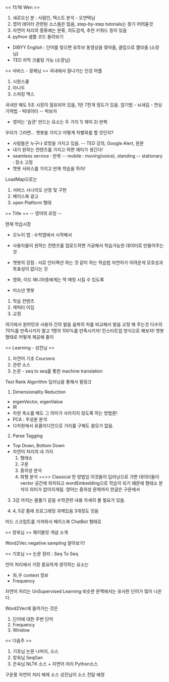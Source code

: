 << 11/16 Wen >>

1. 새로오신 분 : 사람인, 텍스트 분석 - 오연택님
2. 영어 데이터 관련된 소스들은 많음, step-by-step tutorials는 찾기 어려울것
3. 자연어 처리의 종류에는 분류, 의도검색, 추천 키워드 등이 있음
4. python 샘플 코드 돌려보기
- DIBYY English : 단어를 찾으면 유투브 동영상을 찾아줌, 클립으로 짤라줌 (소장님)
- TED 자막 크롤링 가능 (소장님)

<< 서비스 - 광재님 >>
국내에서 잘나가는 인강 어플
1. 시원스쿨
2. 아나두
3. 스피킹 맥스

국내만 해도 5조 시장이 점유되어 있음, 1만 7천개 정도가 있음.
암기법 - 뇌새김 - 연상기억법 - 빅데이터 -- 빅보카
- 영어는 '습관' 만드는 요소는 두 가지 1) 재미 2) 반복

우리가 그러면... 챗봇을 가지고 어떻게 차별화를 할 것인지?
- 사람들은 누구나 로망을 가지고 있음.
-- TED 강의, Google Alert, 원문
- 내가 원하는 컨텐츠를 가지고 하면 재미가 생긴다!
- seamless service : 반복
-- mobile : moving(voice), standing
-- stationary : 장소 고정
- 챗봇 서비스를 가지고 반복 학습을 하자!

LoadMap으로는
1. 서비스 시나리오 선정 및 구현
2. 페이스북 광고
3. open Platform 형태

== Title ==
-- 영어의 로망 --

현재 학습시장
- 오누이 앱 : 수학앱에서 시작해서
- 사용자들이 원하는 컨텐츠를 업로드하면 가공해서 학습가능한 데이터로 만들어주는 것
- 챗봇의 강점 : 서로 인터랙션 하는 것 같이 하는 학습법
자연어가 어려운게 모호성과 목표성이 없다는 것

- 영화, 미드 매니아층에게는 딱 매칭 시킬 수 있도록
- 미소년 챗봇

1. 학습 컨텐츠
2. 캐릭터 이입
3. 교정

여기에서 원어민과 사용자 간의 발음 음파의 차를 비교해서 발음 교정 해 주는것
다수의 70%를 만족시키지 말고 1명의 100%를 만족시키자!
린스타트업 방식으로 해보자!
챗봇형태로 어떻게 제공해 줄지

<< Learning - 성진님 >>
1. 자연어 기초 Coursera
2. 관련 소스
3. 논문 - seq to seq를 통한 machine translation

Text Rank Algorithm
딥러닝을 통해서
필링크

1. Dimensionality Reduction
- eigenVector, eigenValue
- IR
- 차원 축소를 해도 그 의미가 사라지지 않도록 하는 방법론!
- PCA : 주성분 분석
- 다차원에서 유클리디안으로 거리를 구해도 쓸모가 없음.

2. Parse Tagging
- Top Down, Bottom Down
- 자연어 처리의 네 가지
  1. 형태소
  2. 구문
  3. 중의성 분석
  4. 화형 분석
==>> Classical 한 방법임
이것들이 딥러닝으로 가면 데이터들이 vector 공간에 위치되고 wordEmbedding으로 학습이 되기 떄문에 형태소 분석이 의미가 없어지게됨.
영어는 중의성 문제까지 한글은 구문에서

3. 3강 까지는 몸풀기 같음
수학관련 내용 자세히 볼 필요가 있음.

4. 4, 5강 쯤에 프로그래밍 과제있음 3개정도 잇음

미드 스크립트를 가져와서
페이스북 ChatBot 형태로

<< 창욱님 >>
웨이블릿 개념 소개

Word2Vec negative sampling 알아보기!

<< 기호님 >>
논문 정리 : Seq To Seq

언어 처리에서 가장 중요하게 생각하는 요소는
- 좌,우 context 정보
- Frequency

자연어 처리는 UnSupervised Learning
비슷한 문맥에서는 유사한 단어가 많이 나온다.

Word2Vec에 들어가는 것은
1. 단어에 대한 주변 단어
2. Frequency
3. Window

<< 다음주 >>
1. 기호님 논문 나머지, 소스
2. 창욱님 SeqGan
3. 은숙님 NLTK 소스 + 자연어 처리 Python소스

구운몽 자연어 처리 예제 소스 성진님이 소스 전달 예정
